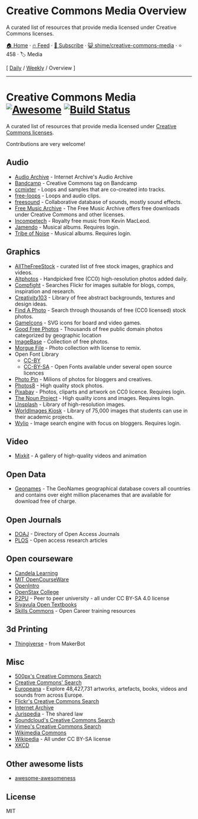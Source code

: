 # Creative Commons Media Overview

A curated list of resources that provide media licensed under Creative Commons licenses.

[🏠 Home](/README.md) · [🔥 Feed](https://test.trackawesomelist.com/shime/creative-commons-media/feed.xml) · [📮 Subscribe](https://trackawesomelist.us17.list-manage.com/subscribe?u=d2f0117aa829c83a63ec63c2f&id=36a103854c) · [😺 shime/creative-commons-media](https://github.com/shime/creative-commons-media/blob/master/README.md) · ⭐ 458 · 🏷️ Media

[ [Daily](/content/shime/creative-commons-media/README.md) / [Weekly](/content/shime/creative-commons-media/week/README.md) / Overview ]

---

# Creative Commons Media [![Awesome](https://cdn.rawgit.com/sindresorhus/awesome/d7305f38d29fed78fa85652e3a63e154dd8e8829/media/badge.svg)](https://github.com/sindresorhus/awesome) [![Build Status](https://travis-ci.org/shime/creative-commons-media.svg?branch=master)](https://travis-ci.org/shime/creative-commons-media)

A curated list of resources that provide media licensed under [Creative Commons licenses](https://creativecommons.org/licenses/).

Contributions are very welcome!

## Audio

*   [Audio Archive](https://archive.org/details/audio) - Internet Archive's Audio Archive
*   [Bandcamp](https://bandcamp.com/tag/creative-commons) - Creative Commons tag on Bandcamp
*   [ccmixter](http://ccmixter.org/) - Loops and samples that are co-created into tracks.
*   [free-loops](http://free-loops.com/) - Loops and audio clips.
*   [freesound](http://www.freesound.org/) - Collaborative database of sounds, mostly sound effects.
*   [Free Music Archive](https://www.freemusicarchive.org/) - The Free Music Archive offers free downloads under Creative Commons and other licenses.
*   [Incompetech](http://incompetech.com/music/) - Royalty free music from Kevin MacLeod.
*   [Jamendo](http://jamendo.com) - Musical albums. Requires login.
*   [Tribe of Noise](http://www.tribeofnoise.com/) - Musical albums. Requires login.

## Graphics

*   [AllTheFreeStock](http://allthefreestock.com/) - curated list of free stock images, graphics and videos.
*   [Altphotos](https://altphotos.com) - Handpicked free (CC0) high-resolution photos added daily.
*   [Compfight](http://www.compfight.com/) - Searches Flickr for images suitable for blogs, comps, inspiration and research.
*   [Creativity103](http://creativity103.com/) - Library of free abstract backgrounds, textures and design ideas.
*   [Find A Photo](http://finda.photo/) - Search through thousands of free (CC0 licensed) stock photos.
*   [GameIcons](http://game-icons.net/) - SVG icons for board and video games.
*   [Good Free Photos](https://www.goodfreephotos.com) - Thousands of free public domain photos categorized by geographic location
*   [ImageBase](http://imagebase.net/) - Collection of free photos.
*   [Morgue File](http://www.morguefile.com/archive/) - Photo collection with license to remix.
*   Open Font Library
    *   [CC-BY](https://fontlibrary.org/en/search?license=CC-BY)
    *   [CC-BY-SA](https://fontlibrary.org/en/search?license=CC-BY-SA) - Open Fonts available under several open source licences
*   [Photo Pin](http://photopin.com/) - Milions of photos for bloggers and creatives.
*   [Photos8](http://photos8.com/) - High quality stock photos.
*   [Pixabay](https://pixabay.com/) - Photos, cliparts and artwork on CC0 licence. Requires login.
*   [The Noun Project](http://thenounproject.com/) - High quality icons and images. Requires login.
*   [Unsplash](https://unsplash.com/) - Library of high-resolution images.
*   [WorldImages Kiosk](http://worldimages.sjsu.edu/) - Library of 75,000 images that students can use in their academic projects.
*   [Wylio](http://wylio.com/) - Image search engine with focus on bloggers. Requires login.

## Video

*   [Mixkit](https://mixkit.co/) - A gallery of high-quality videos and animation

## Open Data

*   [Geonames](http://www.geonames.org/) - The GeoNames geographical database covers all countries and contains over eight million placenames that are available for download free of charge.

## Open Journals

*   [DOAJ](https://doaj.org/) - Directory of Open Access Journals
*   [PLOS](https://www.plos.org/) - Open access research articles

## Open courseware

*   [Candela Learning](https://courses.candelalearning.com/catalog/lumen)
*   [MIT OpenCourseWare](http://ocw.mit.edu)
*   [OpenIntro](https://www.openintro.org/)
*   [OpenStax College](https://www.openstaxcollege.org/)
*   [P2PU](https://www.p2pu.org/en/) - Peer to peer university - all under CC BY-SA 4.0 license
*   [Siyavula Open Textbooks](http://www.siyavula.com/work-oer.html#BOOKS)
*   [Skills Commons](https://www.skillscommons.org/) - Open Career training resources

## 3d Printing

*   [Thingiverse](https://www.thingiverse.com/) - from MakerBot

## Misc

*   [500px's Creative Commons Search](http://500px.com/creativecommons)
*   [Creative Commons' Search](http://search.creativecommons.org/)
*   [Europeana](http://www.europeana.eu/portal/) - Explore 48,427,731 artworks, artefacts, books, videos and sounds from across Europe.
*   [Flickr's Creative Commons Search](https://www.flickr.com/creativecommons/)
*   [Internet Archive](https://archive.org)
*   [Jurispedia](http://jurispedia.org) - The shared law
*   [Soundcloud's Creative Commons Search](https://soundcloud.com/search/sounds?filter.license=to_share)
*   [Vimeo's Creative Commons Search](http://vimeo.com/creativecommons)
*   [Wikimedia Commons](http://commons.wikimedia.org/)
*   [Wikipedia](https://wikipedia.org) - All under CC BY-SA license
*   [XKCD](https://xkcd.com/)

## Other awesome lists

*   [awesome-awesomeness](https://github.com/bayandin/awesome-awesomeness)

## License

MIT

